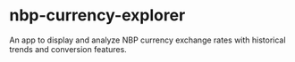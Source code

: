# nbp-currency-explorer
An app to display and analyze NBP currency exchange rates with historical trends and conversion features.

